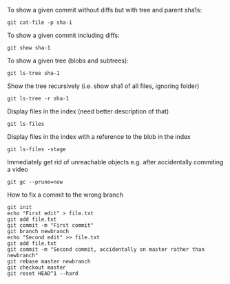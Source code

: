 To show a given commit without diffs but with tree and parent sha1s:
    
    git cat-file -p sha-1 

To show a given commit including diffs:

    git show sha-1

To show a given tree (blobs and subtrees):

    git ls-tree sha-1

Show the tree recursively (i.e. show sha1 of all files, ignoring folder)

    git ls-tree -r sha-1

Display files in the index (need better description of that)

    git ls-files

Display files in the index with a reference to the blob in the index

    git ls-files -stage

Immediately get rid of unreachable objects e.g. after accidentally commiting a video

    git gc --prune=now
    
How to fix a commit to the wrong branch

	git init
	echo "First edit" > file.txt
	git add file.txt 
	git commit -m "First commit"
	git branch newbranch
	echo "Second edit" >> file.txt
	git add file.txt 
	git commit -m "Second commit, accidentally on master rather than newbranch"
	git rebase master newbranch
	git checkout master
	git reset HEAD^1 --hard
